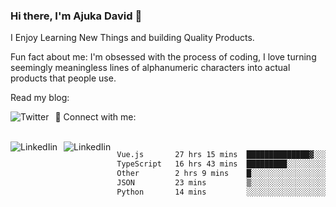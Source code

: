 ### Hi there, I'm Ajuka David 🥷

I Enjoy Learning New Things and building Quality Products.

Fun fact about me: I'm obsessed with the process of coding, I love turning seemingly meaningless lines of alphanumeric characters into actual products that people use.

Read my blog:

<a href="https://tobit.hashnode.dev/"> <img src="https://img.shields.io/badge/Hashnode-2962FF?style=for-the-badge&logo=hashnode&logoColor=white"
     alt="Twitter"
     style="float: left; margin-right: 10px;" /> </a>


📱 Connect with me: 

<br />
<a href="https://www.linkedin.com/in/david-ajuka-630660144/"> <img src="https://img.shields.io/badge/LinkedIn-0077B5?style=for-the-badge&logo=linkedin&logoColor=white"
     alt="LinkedIin"
     style="float: left; margin-right: 10px;" /> </a> <a href="mailto:ajuka.zephiniah@gmail.com"> <img src="https://img.shields.io/badge/Gmail-D14836?style=for-the-badge&logo=gmail&logoColor=white"
     alt="LinkedIin"
     style="float: left; margin-right: 10px;" /> </a>
     

<!--START_SECTION:waka-->

```txt
Vue.js       27 hrs 15 mins  ██████████████▓░░░░░░░░░░   58.27 %
TypeScript   16 hrs 43 mins  █████████░░░░░░░░░░░░░░░░   35.75 %
Other        2 hrs 9 mins    █░░░░░░░░░░░░░░░░░░░░░░░░   04.63 %
JSON         23 mins         ▒░░░░░░░░░░░░░░░░░░░░░░░░   00.84 %
Python       14 mins         ░░░░░░░░░░░░░░░░░░░░░░░░░   00.51 %
```

<!--END_SECTION:waka-->
